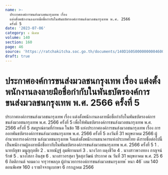 ```yaml
---
name: >-
  ประกาศองค์การขนส่งมวลชนกรุงเทพ เรื่อง 
  แต่งตั้งพนักงานลงลายมือชื่อกำกับในพันธบัตรองค์การขนส่งมวลชนกรุงเทพ พ.ศ. 2566
  ครั้งที่ 5
date: '2023-07-06'
category: ง พิเศษ
volume: 140
section: 160
page: 46
source: 'https://ratchakitcha.soc.go.th/documents/140D160S0000000004600.pdf'
draft: true
---
```


# ประกาศองค์การขนส่งมวลชนกรุงเทพ เรื่อง  แต่งตั้งพนักงานลงลายมือชื่อกำกับในพันธบัตรองค์การขนส่งมวลชนกรุงเทพ พ.ศ. 2566 ครั้งที่ 5

ประกาศองค์การขนส่งมวลชนกรุงเทพ เรื่อง แต่งตั้งพนักงานลงลายมือชื่อกำกับในพันธบัตรองค์การขนส่งมวลชนกรุงเทพ พ.ศ. 2566 ครั้งที่ 5 เพื่อให้พันธบัตรองค์การขนส่งมวลชนกรุงเทพ พ.ศ. 2566 ครั้งที่ 5 สมบูรณ์ตามที่กำหนด ในข้อ 18 แห่งประกาศองค์การขนส่งมวลชนกรุงเทพ เรื่อง การออกพันธบัตรองค์การขนส่งมวลชนกรุงเทพ พ.ศ. 2566 ครั้งที่ 5 ลงวันที่ 31 พฤษภาคม 2566 ผู้อำนวยการองค์การข นส่งมวลชนกรุงเทพ จึงแต่งตั้งพนักงานธนาคารแห่งประเทศไทย ดังรายชื่อต่อไปนี้เป็นพนักงานผู้ลงลายมือชื่อกากับในพันธบัตรองค์การขนส่งมวลชนกรุงเทพ พ.ศ. 2566 ครั้งที่ 5 1 . นายบัญชา มนูญกุลชัย 2 . นายณัฏฐ์ ลุมพิกานนท์ 3 . นางวิภา ผดุงชีวิต 4 . นางสาวพวงทอง กาญจน์รักษ์ 5 . นางโสภา อินสุข 6 . นางสาวอรสุดา ฐิตสุภวัฒน์ ประกาศ ณ วันที่ 31 พฤษภาคม พ.ศ. 25 6 6 กิตติกานต์ จอมดวง จารุวรพลกุล ผู้อำนวยการองค์การขนส่งมวลชนกรุงเทพ ้ หนา 46 ่ เลม 140 ตอนพิเศษ 160 ง ราชกิจจานุเบกษา 6 กรกฎาคม 2566

